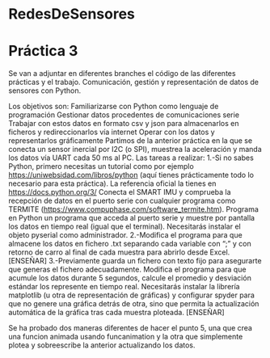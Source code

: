 # RedesDeSensores
# Práctica 3

Se van a adjuntar en diferentes branches el código de las diferentes prácticas y el trabajo. 
Comunicación, gestión y representación de datos de sensores con Python.

Los objetivos son:
Familiarizarse con Python como lenguaje de programación
Gestionar datos procedentes de comunicaciones serie
Trabajar con estos datos en formato csv y json para almacenarlos en ficheros y redireccionarlos vía internet
Operar con los datos y representarlos gráficamente
Partimos de la anterior práctica en la que se conecta un sensor inercial por I2C (o SPI), muestrea la aceleración y manda los datos vía UART cada 50 ms al PC. 
Las tareas a realizar:
  1.-Si no sabes Python, primero necesitas un tutorial como por ejemplo https://uniwebsidad.com/libros/python (aquí tienes prácticamente todo lo necesario para esta práctica). La referencia oficial la tienes en https://docs.python.org/3/ 
Conecta el SMART IMU y comprueba la recepción de datos en el puerto serie con cualquier programa como TERMITE (https://www.compuphase.com/software_termite.htm). 
Programa en Python un programa que acceda al puerto serie y muestre por pantalla los datos en tiempo real (igual que el terminal). Necesitarás instalar el objeto pyserial como administrador. 
2.-Modifica el programa para que almacene los datos en fichero .txt separando cada variable con “;” y con retorno de carro al final de cada muestra para abrirlo desde Excel. [ENSEÑAR]
3.-Previamente guarda un fichero con texto fijo para asegurarte que generas el fichero adecuadamente. 
Modifica el programa para que acumule los datos durante 5 segundos, calcule el promedio y desviación estándar los represente en tiempo real. Necesitarás instalar la librería matplotlib (u otra de representación de gráficas) y configurar spyder para que no genere una gráfica detrás de otra, sino que permita la actualización automática de la gráfica tras cada muestra ploteada. [ENSEÑAR]

Se ha probado dos maneras diferentes de hacer el punto 5, una que crea una funcion animada usando funcanimation y la otra que simplemente plotea y sobreescribe la anterior actualizando los datos.
